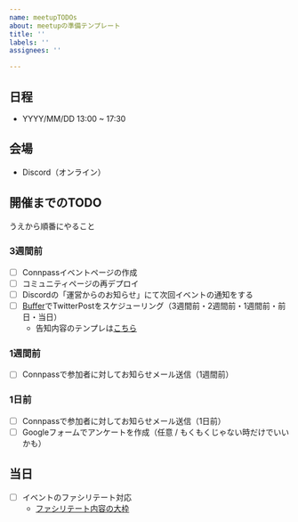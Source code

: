 ```yaml
---
name: meetupTODOs
about: meetupの準備テンプレート
title: ''
labels: ''
assignees: ''

---
```


## 日程

- YYYY/MM/DD  13:00 ~ 17:30

## 会場

- Discord（オンライン）

## 開催までのTODO

うえから順番にやること

### 3週間前

- [ ] Connpassイベントページの作成
- [ ] コミュニティページの再デプロイ
- [ ] Discordの「運営からのお知らせ」にて次回イベントの通知をする
- [ ] [Buffer](https://publish.buffer.com/profile/5f44c0bf8c68015ea35d9413/tab/queue)でTwitterPostをスケジューリング（3週間前・2週間前・1週間前・前日・当日）
  - 告知内容のテンプレは[こちら](https://github.com/kanazawa-js/community-page/wiki/%E3%81%8A%E7%9F%A5%E3%82%89%E3%81%9B%E6%96%87%E8%A8%80%E3%83%86%E3%83%B3%E3%83%97%E3%83%AC)

### 1週間前

- [ ] Connpassで参加者に対してお知らせメール送信（1週間前）

### 1日前

- [ ] Connpassで参加者に対してお知らせメール送信（1日前）
- [ ] Googleフォームでアンケートを作成（任意 / もくもくじゃない時だけでいいかも）

## 当日

- [ ] イベントのファシリテート対応
  - [ファシリテート内容の大枠](https://github.com/kanazawa-js/community-page/wiki/%E3%83%95%E3%82%A1%E3%82%B7%E3%83%AA%E3%83%86%E3%83%BC%E3%83%88%E3%83%86%E3%83%B3%E3%83%97%E3%83%AC)
